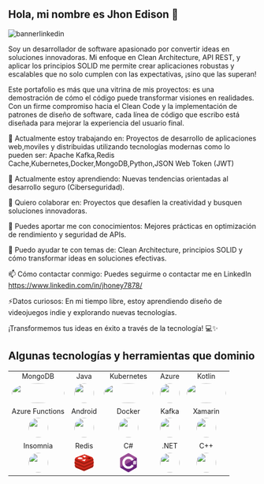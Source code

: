 ## Hola, mi nombre es Jhon Edison 👋
![bannerlinkedin](https://github.com/user-attachments/assets/07f1dfa4-7a06-4313-9c3d-711e74311df2)

Soy un desarrollador de software apasionado por convertir ideas en soluciones innovadoras. Mi enfoque en Clean Architecture, API REST, y aplicar los principios SOLID me permite crear aplicaciones robustas y escalables que no solo cumplen con las expectativas, ¡sino que las superan!

Este portafolio es más que una vitrina de mis proyectos: es una demostración de cómo el código puede transformar visiones en realidades. Con un firme compromiso hacia el Clean Code y la implementación de patrones de diseño de software, cada línea de código que escribo está diseñada para mejorar la experiencia del usuario final.

🔭 Actualmente estoy trabajando en: Proyectos de desarrollo de aplicaciones web,moviles y distribuidas utilizando tecnologías modernas como lo pueden ser: Apache Kafka,Redis Cache,Kubernetes,Docker,MongoDB,Python,JSON Web Token (JWT)

🌱  Actualmente estoy aprendiendo: Nuevas tendencias orientadas al desarrollo seguro (Ciberseguridad).

👯 Quiero colaborar en: Proyectos que desafíen la creatividad y busquen soluciones innovadoras.

🤔 Puedes aportar me con conocimientos: Mejores prácticas en optimización de rendimiento y seguridad de APIs.

💬 Puedo ayudar te con temas de: Clean Architecture, principios SOLID y cómo transformar ideas en soluciones efectivas.

📫 Cómo contactar conmigo: Puedes seguirme o contactar me en LinkedIn https://www.linkedin.com/in/jhoney7878/

⚡Datos curiosos: En mi tiempo libre, estoy aprendiendo diseño de videojuegos indie y explorando nuevas tecnologías.

¡Transformemos tus ideas en éxito a través de la tecnología! 💻✨

## Algunas tecnologías y herramientas que dominio
<div style="overflow-x:auto; text-align: center;">

<table style="margin: auto; border-collapse: collapse; width: 100%; max-width: 100%;">
    <tr>
        <td>MongoDB</td>
        <td>Java</td>
        <td>Kubernetes</td>
        <td>Azure</td>
        <td>Kotlin</td>
    </tr>
    <tr>
        <td><img src="https://webimages.mongodb.com/_com_assets/cms/kuyjf3vea2hg34taa-horizontal_default_slate_blue.svg?auto=format%252Ccompress" width="100%" height="40" style="border-radius: 50%;" /></td>
        <td ><img src="https://www.vectorlogo.zone/logos/java/java-icon.svg" width="40" height="40" style="border-radius: 50%;" /></td>
        <td><img src="https://miro.medium.com/v2/resize:fit:1024/1*V8JWIC-tqYQkS1b1edsu3w.png" width="100" height="40" style="border-radius: 50%" /></td>
        <td><img src="https://azure.microsoft.com/svghandler/azure-logo.svg" width="40" height="40" style="border-radius: 50%;" /></td>
        <td><img src="https://miro.medium.com/max/1260/1*_JIynJkYTmtADwj-RARpAQ.png" width="80" height="40" style="border-radius: 50%;" /></td>
    </tr>
    <tr>
        <td>Azure Functions</td>
        <td>Android</td>
        <td>Docker</td>
        <td>Kafka</td>
        <td>Xamarin</td>
    </tr>
    <tr>
        <td><img src="https://pbs.twimg.com/profile_images/1196482103841452032/p_RFRssy_200x200.png" width="40" height="40" style="border-radius: 50%;" /></td>
        <td><img src="https://developer.android.com/images/logos/android/android-logo.svg" width="40" height="40" style="border-radius: 50%;" /></td>
        <td><img src="https://www.vectorlogo.zone/logos/docker/docker-icon.svg" width="40" height="40" style="border-radius: 50%;" /></td>
        <td><img src="https://kafka.apache.org/images/apache-kafka.png" width="40" height="40" style="border-radius: 50%;" /></td>
        <td><img src="https://dotnet.microsoft.com/static/images/xamarin/xamarin-logo.svg" width="40" height="40" style="border-radius: 50%;" /></td>
    </tr>
    <tr>
        <td>Insomnia</td>
        <td>Redis</td>
        <td>C#</td>
        <td>.NET</td>
        <td>C++</td>
    </tr>
    <tr>
        <td><img src="https://raw.githubusercontent.com/Insomnia/Insomnia/develop/assets/insomnia-logo.svg" width="40" height="40" style="border-radius: 50%;" /></td>
        <td><img src="https://raw.githubusercontent.com/devicons/devicon/master/icons/redis/redis-original.svg" width="40" height="40" style="border-radius: 50%;" /></td>
        <td><img src="https://raw.githubusercontent.com/devicons/devicon/master/icons/csharp/csharp-original.svg" width="40" height="40" style="border-radius: 50%;" /></td>
        <td><img src="https://dotnet.microsoft.com/static/images/dotnet-logo.svg" width="40" height="40" style="border-radius: 50%;" /></td>
        <td><img src="https://www.vectorlogo.zone/logos/cplusplus/cplusplus-icon.svg" width="40" height="40" style="border-radius: 50%;" /></td>
    </tr>
</table>

</div>



